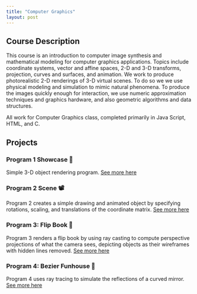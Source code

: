 ```yaml
---
title: "Computer Graphics"
layout: post
---
```


## Course Description

This course is an introduction to computer image synthesis and mathematical modeling for computer graphics applications. Topics include coordinate systems, vector and affine spaces, 2-D and 3-D transforms, projection, curves and surfaces, and animation. We work to produce photorealistic 2-D renderings of 3-D virtual scenes. To do so we we use physical modeling and simulation to mimic natural phenomena. To produce the images quickly enough for interaction, we use numeric approximation techniques and graphics hardware, and also geometric algorithms and data structures.

All work for Computer Graphics class, completed primarily in Java Script, HTML, and C.

## Projects

### Program 1 Showcase :mag_right:

Simple 3-D object rendering program. [See more here](https://github.com/AriaKillebrewBruehl/CSCI385/blob/main/showcase/README.md)

### Program 2 Scene :film_projector:

Program 2 creates a simple drawing and animated object by specifying rotations, scaling, and translations of the coordinate matrix. [See more here](https://github.com/AriaKillebrewBruehl/CSCI385/blob/main/scene/README.md)

### Program 3: Flip Book :closed_book:

Program 3 renders a flip book by using ray casting to compute perspective projections of what the camera sees, depicting objects as their wireframes with hidden lines removed. [See more here](https://github.com/nihilistkitten/walk-thru-it/blob/main/README.md)

### Program 4: Bezier Funhouse :clown_face:

Program 4 uses ray tracing to simulate the reflections of a curved mirror. [See more here](https://github.com/AriaKillebrewBruehl/CSCI385/blob/main/bezier-funhouse/README.md)

